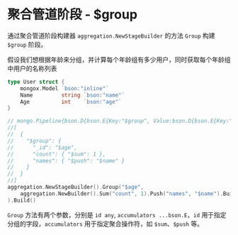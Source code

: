 # 聚合管道阶段 - $group
通过聚合管道阶段构建器 `aggregation.NewStageBuilder` 的方法 `Group` 构建 `$group` 阶段。

假设我们想根据年龄来分组，并计算每个年龄组有多少用户，同时获取每个年龄组中用户的名称列表

```go
type User struct {
	mongox.Model `bson:"inline"`
	Name         string `bson:"name"`
	Age          int    `bson:"age"`
}

// mongo.Pipeline{bson.D{bson.E{Key:"$group", Value:bson.D{bson.E{Key:"_id", Value:"$age"}, bson.E{Key:"count", Value:bson.D{bson.E{Key:"$sum", Value:1}}}, bson.E{Key:"names", Value:bson.D{bson.E{Key:"$push", Value:"$name"}}}}}}}
//[
//  {
//    "$group": {
//      "_id": "$age",
//      "count": { "$sum": 1 },
//      "names": { "$push": "$name" }
//    }
//  }
//]
aggregation.NewStageBuilder().Group("$age",
    aggregation.NewBuilder().Sum("count", 1).Push("names", "$name").Build()...,
).Build()
```

`Group` 方法有两个参数，分别是 `id any`, `accumulators ...bson.E`，`id` 用于指定分组的字段，`accumulators` 用于指定聚合操作符，如 `$sum`、`$push` 等。